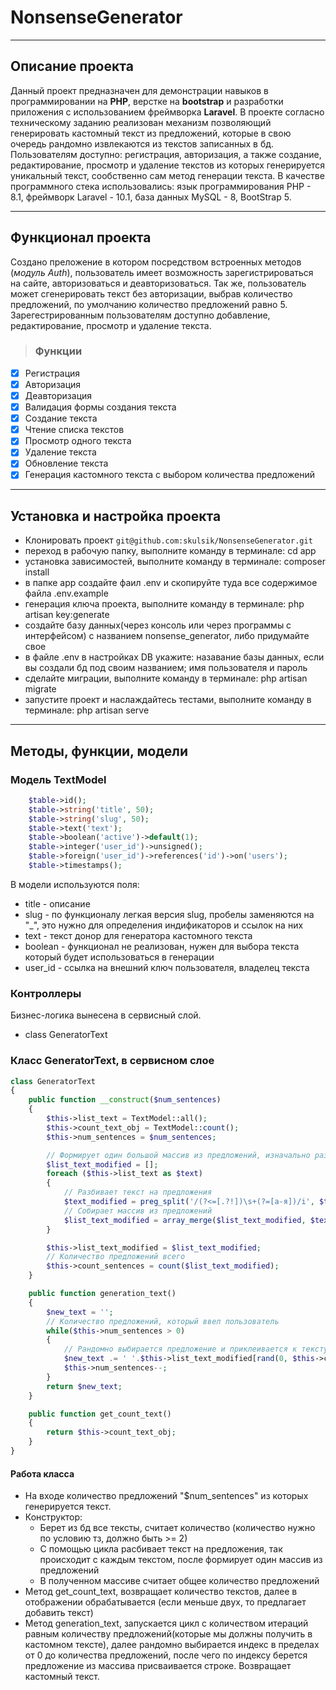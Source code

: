 # NonsenseGenerator
___

## Описание проекта
Данный проект предназначен для демонстрации навыков в программировании на **PHP**, верстке на **bootstrap** и разработки приложения с использованием фреймворка **Laravel**. В проекте согласно техническому заданию реализован механизм позволяющий генерировать кастомный текст из предложений, которые в свою очередь рандомно извлекаются из текстов записанных в бд. Пользователям доступно: регистрация, авторизация, а также создание, редактирование, просмотр и удаление текстов из которых генерируется уникальный текст, сообственно сам метод генерации текста. В качестве программного стека использовались: язык программирования PHP - 8.1, фреймворк Laravel - 10.1, база данных MySQL - 8, BootStrap 5.

___

## Функционал проекта
Создано преложение в котором посредством встроенных методов (*модуль Auth*), пользователь имеет возможность зарегистрироваться на сайте, авторизоваться и деавторизоваться. Так же, пользователь может сгенерировать текст без авторизации, выбрав количество предложений, по умолчанию количество предложений равно 5. Зарегестрированным пользователям доступно добавление, редактирование, просмотр и удаление текста.
> ### Функции
- [x] Регистрация
- [x] Авторизация
- [x] Деавторизация
- [x] Валидация формы создания текста
- [x] Создание текста
- [x] Чтение списка текстов
- [x] Просмотр одного текста
- [x] Удаление текста
- [x] Обновление текста
- [x] Генерация кастомного текста с выбором количества предложений

___

## Установка и настройка проекта
+ Клонировать проект ```git@github.com:skulsik/NonsenseGenerator.git```
+ переход в рабочую папку, выполните команду в терминале: cd app
+ установка зависимостей, выполните команду в терминале: composer install
+ в папке app создайте фаил .env и скопируйте туда все содержимое файла .env.example
+ генерация ключа проекта, выполните команду в терминале: php artisan key:generate
+ создайте базу данных(через консоль или через программы с интерфейсом) с названием nonsense_generator, либо придумайте свое
+ в файле .env в настройках DB укажите: назавание базы данных, если вы создали бд под своим названием; имя пользователя и пароль
+ сделайте миграции, выполните команду в терминале: php artisan migrate
+ запустите проект и наслаждайтесь тестами, выполните команду в терминале: php artisan serve

___

## Методы, функции, модели
### Модель TextModel
```php
    $table->id();
    $table->string('title', 50);
    $table->string('slug', 50);
    $table->text('text');
    $table->boolean('active')->default(1);
    $table->integer('user_id')->unsigned();
    $table->foreign('user_id')->references('id')->on('users');
    $table->timestamps();
```
В модели используются поля:
- title - описание
- slug - по функционалу легкая версия slug, пробелы заменяются на "_", это нужно для определения индификаторов и ссылок на них
- text - текст донор для генератора кастомного текста
- boolean - функционал не реализован, нужен для выбора текста который будет использоваться в генерации
- user_id - ссылка на внешний ключ пользователя, владелец текста

### Контроллеры
Бизнес-логика вынесена в сервисный слой.

- class GeneratorText

### Класс GeneratorText, в сервисном слое
```php
class GeneratorText
{
    public function __construct($num_sentences)
    {
        $this->list_text = TextModel::all();
        $this->count_text_obj = TextModel::count();
        $this->num_sentences = $num_sentences;

        // Формирует один большой массив из предложений, изначально разбив каждый текст на предложения
        $list_text_modified = [];
        foreach ($this->list_text as $text)
        {
            // Разбивает текст на предложения
            $text_modified = preg_split('/(?<=[.?!])\s+(?=[а-я])/i', $text->text);
            // Собирает массив из предложений
            $list_text_modified = array_merge($list_text_modified, $text_modified);
        }

        $this->list_text_modified = $list_text_modified;
        // Количество предложений всего
        $this->count_sentences = count($list_text_modified);
    }

    public function generation_text()
    {
        $new_text = '';
        // Количество предложений, который ввел пользователь
        while($this->num_sentences > 0)
        {
            // Рандомно выбирается предложение и приклеивается к тексту
            $new_text .= ' '.$this->list_text_modified[rand(0, $this->count_sentences-1)];
            $this->num_sentences--;
        }
        return $new_text;
    }

    public function get_count_text()
    {
        return $this->count_text_obj;
    }
}
```

#### Работа класса
- На входе количество предложений "$num_sentences" из которых генерируется текст.
- Конструктор:
  - Берет из бд все тексты, считает количество (количество нужно по условию тз, должно быть >= 2)
  - С помощью цикла расбивает текст на предложения, так происходит с каждым текстом, после формирует один массив из предложений
  - В полученном массиве считает общее количество предложений
- Метод get_count_text, возвращает количество текстов, далее в отображении обрабатывается (если меньше двух, то предлагает добавить текст)
- Метод generation_text, запускается цикл с количеством итераций равным количеству предложений(которые мы должны получить в кастомном тексте), далее рандомно выбирается индекс в пределах от 0 до количества предложений, после чего по индексу берется предложение из массива присваивается строке. Возвращает кастомный текст.
